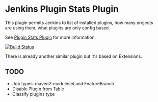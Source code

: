 Jenkins Plugin Stats Plugin
===========================

This plugin permits Jenkins to list of installed plugins, how many projects are using them, what plugins are only config based.

See [Plugin Stats Plugin](https://wiki.jenkins-ci.org/display/JENKINS/Plugin+Stats+Plugin) for more information.

[![Build Status](https://buildhive.cloudbees.com/job/jenkinsci/job/plugin-stats-plugin/badge/icon)](https://buildhive.cloudbees.com/job/jenkinsci/job/plugin-stats-plugin/)

There is already another similar plugin but it's based on Extensions.

TODO
----
- Job types: maven2-moduleset and FeatureBranch
- Disable Plugin from Table
- Classify plugins type
